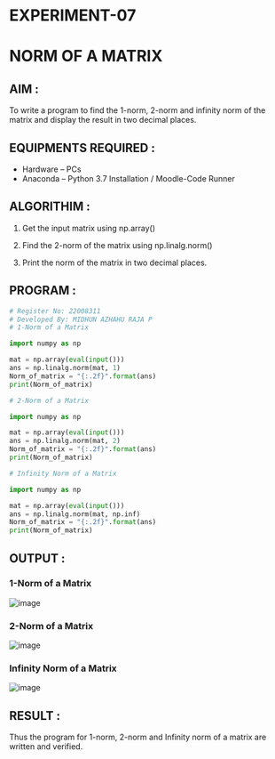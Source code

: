 # EXPERIMENT-07
# NORM OF A MATRIX
## AIM :

To write a program to find the 1-norm, 2-norm and infinity norm of the matrix and display the result in two decimal places.

## EQUIPMENTS REQUIRED :

- Hardware – PCs  
- Anaconda – Python 3.7 Installation / Moodle-Code Runner

## ALGORITHIM :

1. Get the input matrix using np.array()   

2. Find the 2-norm of the matrix using np.linalg.norm()

3. Print the norm of the matrix in two decimal places.

## PROGRAM :

```Python
# Register No: 22008311
# Developed By: MIDHUN AZHAHU RAJA P
# 1-Norm of a Matrix

import numpy as np

mat = np.array(eval(input()))
ans = np.linalg.norm(mat, 1)
Norm_of_matrix = "{:.2f}".format(ans)
print(Norm_of_matrix)

# 2-Norm of a Matrix

import numpy as np

mat = np.array(eval(input()))
ans = np.linalg.norm(mat, 2)
Norm_of_matrix = "{:.2f}".format(ans)
print(Norm_of_matrix)

# Infinity Norm of a Matrix

import numpy as np

mat = np.array(eval(input()))
ans = np.linalg.norm(mat, np.inf)
Norm_of_matrix = "{:.2f}".format(ans)
print(Norm_of_matrix)
```
## OUTPUT :

### 1-Norm of a Matrix
![image](https://user-images.githubusercontent.com/118054670/214359880-24729b3b-4d70-4157-8e6d-bf0f22473f2f.png)


### 2-Norm of a Matrix

![image](https://user-images.githubusercontent.com/118054670/214360047-816de019-85d2-49c5-a662-88637b0a7f1f.png)


### Infinity Norm of a Matrix
![image](https://user-images.githubusercontent.com/118054670/214360110-33fab379-c0fb-427d-a400-3aea21557abd.png)

## RESULT :

Thus the program for 1-norm, 2-norm and Infinity norm of a matrix are written and verified.
